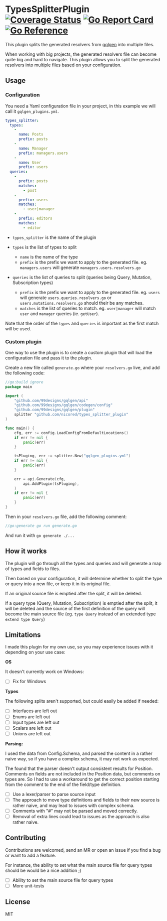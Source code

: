 # TypesSplitterPlugin [![Coverage Status](https://coveralls.io/repos/github/nicored/types_splitter_plugin/badge.svg?branch=main)](https://coveralls.io/github/nicored/types_splitter_plugin?branch=main) [![Go Report Card](https://goreportcard.com/badge/github.com/nicored/types_splitter_plugin)](https://goreportcard.com/report/github.com/nicored/types_splitter_plugin) [![Go Reference](https://pkg.go.dev/badge/github.com/nicored/types_splitter_plugin.svg)](https://pkg.go.dev/github.com/nicored/types_splitter_plugin)

This plugin splits the generated resolvers from [gqlgen](https://github.com/99designs/gqlgen) into multiple files.

When working with big projects, the generated resolvers file can become quite big and hard to navigate. This plugin allows you to split the generated resolvers into multiple files based on your configuration.

## Usage

### Configuration

You need a Yaml configuration file in your project, in this example we will call it `gqlgen_plugins.yml`.

```yaml
types_splitter:
  types:
    -
      name: Posts
      prefix: posts
    -
      name: Manager
      prefix: managers.users
    -
      name: User
      prefix: users
  queries:
    -
      prefix: posts
      matches:
        - post
    -
      prefix: users
      matches:
        - user|manager
    -
      prefix: editors
      matches:
        - editor
```

- `types_splitter` is the name of the plugin


- `types` is the list of types to split
  - `name` is the name of the type
  - `prefix` is the prefix we want to apply to the generated file. eg. `managers.users` will generate `managers.users.resolvers.go`


- `queries` is the list of queries to split (queries being Query, Mutation, Subscription types)
  - `prefix` is the prefix we want to apply to the generated file. eg. `users` will generate `users.queries.resolvers.go` or `users.mutations.resolvers.go` should their be any matches.
  - `matches` is the list of queries to match. eg. `user|manager` will match `user` and `manager` queries (ie. `getUser`).

Note that the order of the `types` and `queries` is important as the first match will be used.

### Custom plugin

One way to use the plugin is to create a custom plugin that will load the configuration file and pass it to the plugin.

Create a new file called `generate.go` where your `resolvers.go` live, and add the following code:

```go
//go:build ignore
package main

import (
    "github.com/99designs/gqlgen/api"
    "github.com/99designs/gqlgen/codegen/config"
    "github.com/99designs/gqlgen/plugin"
    splitter "github.com/nicored/types_splitter_plugin"
)

func main() {
    cfg, err := config.LoadConfigFromDefaultLocations()
    if err != nil {
        panic(err)
    }

    tsPluging, err := splitter.New("gqlgen_plugins.yml")
	if err != nil {
		panic(err)
    }

    err = api.Generate(cfg,
        api.AddPlugin(tsPluging),
    )
    if err != nil {
        panic(err)
    }
}
```

Then in your `resolvers.go` file, add the following comment:

```go
//go:generate go run generate.go
```

And run it with `go generate ./...`

## How it works

The plugin will go through all the types and queries and will generate a map of types and fields to files.

Then based on your configuration, it will determine whether to split the type or query into a new file, or keep it in its original file.

If an original source file is emptied after the split, it will be deleted.

If a query type (Query, Mutation, Subscription) is emptied after the split, it will be deleted and the source of the first definition of the query will become the main source file (eg. `type Query` instead of an extended type `extend type Query`)

## Limitations

I made this plugin for my own use, so you may experience issues with it depending on your use case:

**OS**

It doesn't currently work on Windows:

- [ ] Fix for Windows

**Types**

The following splits aren't supported, but could easily be added if needed:

- [ ] Interfaces are left out
- [ ] Enums are left out
- [ ] Input types are left out
- [ ] Scalars are left out
- [ ] Unions are left out

**Parsing:**

I used the data from Config.Schema, and parsed the content in a rather naive way, so if you have a complex schema, it may not work as expected.

The found that the parser doesn't output consistent results for Position. Comments on fields are not included in the Position data, but comments on types are. So I had to use a workaround to get the correct position starting from the comment to the end of the field/type definition.

- [ ] Use a lexer/parser to parse source input
- [ ] The approach to move type definitions and fields to their new source is rather naive, and may lead to issues with complex schema. 
- [ ] Comments with "#" may not be parsed and moved correctly.
- [ ] Removal of extra lines could lead to issues as the approach is also rather naive.

## Contributing

Contributions are welcomed, send an MR or open an issue if you find a bug or want to add a feature.

For instance, the ability to set what the main source file for query types should be would be a nice addition ;)

- [ ] Ability to set the main source file for query types
- [ ] More unit-tests

## License
MIT
